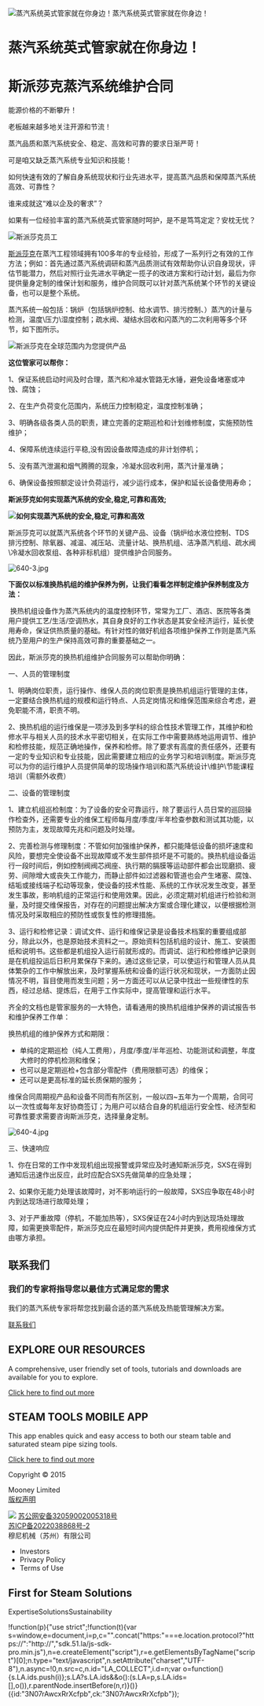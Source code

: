 
![蒸汽系统英式管家就在你身边！](/d/file/p/2015-04-20/fa7e21ea26498c60f21be966388fba47.jpg)蒸汽系统英式管家就在你身边！

# 蒸汽系统英式管家就在你身边！

# 斯派莎克蒸汽系统维护合同

能源价格的不断攀升！

老板越来越多地关注开源和节流！

蒸汽品质和蒸汽系统安全、稳定、高效和可靠的要求日渐严苛！

可是咱又缺乏蒸汽系统专业知识和技能！

如何快速有效的了解自身系统现状和行业先进水平，提高蒸汽品质和保障蒸汽系统高效、可靠性？

谁来成就这“难以企及的奢求”？

如果有一位经验丰富的蒸汽系统英式管家随时呵护，是不是笃笃定定？安枕无忧？

![斯派莎克员工](http://www.spiraxsarco.org/d/file/News/d4d2c49fabfc79f7a3c0eaa0de49a2c4.jpg)

[斯派莎克](http://www.spiraxsarco.org)在蒸汽工程领域拥有100多年的专业经验，形成了一系列行之有效的工作方法；例如：首先通过蒸汽系统调研和蒸汽品质测试有效帮助你认识自身现状，评估节能潜力，然后对照行业先进水平确定一揽子的改进方案和行动计划，最后为你提供量身定制的维保计划和服务，维护合同既可以针对蒸汽系统某个环节的关键设备，也可以是整个系统。

蒸汽系统一般包括：锅炉（包括锅炉控制、给水调节、排污控制、）蒸汽的计量与检测，温度\\压力\\湿度控制；疏水阀、凝结水回收和闪蒸汽的二次利用等多个环节，如下图所示。

![斯派莎克在全球范围内为您提供产品](http://www.spiraxsarco.org/d/file/News/17d9652c3d539a5320420a6820a46a8a.jpg)

**这位管家可以帮你：**

1、保证系统启动时间及时合理，蒸汽和冷凝水管路无水锤，避免设备堵塞或冲蚀、腐蚀；

2、在生产负荷变化范围内，系统压力控制稳定，温度控制准确；

3、明确各级各类人员的职责，建立完善的定期巡检和计划维修制度，实施预防性维护；

4、保障系统连续运行平稳,没有因设备故障造成的非计划停机；

5、没有蒸汽泄漏和烟气腾腾的现象，冷凝水回收利用，蒸汽计量准确；

6、确保设备按照额定设计负荷运行，减少运行成本，保护和延长设备使用寿命；

**斯派莎克如何实现蒸汽系统的安全,稳定,可靠和高效;**

**![如何实现蒸汽系统的安全,稳定,可靠和高效](http://www.spiraxsarco.org/d/file/News/39f43858bc5d6575985ed88dfc974c17.jpg)**

斯派莎克可以就蒸汽系统各个环节的关键产品、设备（锅炉给水液位控制、TDS排污控制、除氧器、减温、减压站、流量计站、换热机组、洁净蒸汽机组、疏水阀\\冷凝水回收泵组、各种非标机组）提供维护合同服务。

![640-3.jpg](http://www.spiraxsarco.org/d/file/News/387b032987788098136fb23fa31c2b6a.jpg)

**下面仅以标准换热机组的维护保养为例，让我们看看怎样制定维护保养制度及方法：**

 换热机组设备作为蒸汽系统内的温度控制环节，常常为工厂、酒店、医院等各类用户提供工艺/生活/空调热水，其自身良好的工作状态是其安全经济运行，延长使用寿命，保证供热质量的基础。有针对性的做好机组各项维护保养工作则是蒸汽系统乃至用户的生产保持高效可靠的重要基础之一。

因此，斯派莎克的换热机组维护合同服务可以帮助你明确：

一、人员的管理制度

1、明确岗位职责，运行操作、维保人员的岗位职责是换热机组运行管理的主体，一定要结合换热机组的规模和运行特点、人员定岗情况和维保范围来综合考虑，避免职能不清，职责不明。

2、换热机组的运行维保是一项涉及到多学科的综合性技术管理工作，其维护和检修水平与相关人员的技术水平密切相关，在实际工作中需要熟练地运用调节、维护和检修技能，规范正确地操作，保养和检修。除了要求有高度的责任感外，还要有一定的专业知识和专业技能，因此需要建立相应的业务学习和培训制度。斯派莎克可以为你的运行维护人员提供简单的现场操作培训和蒸汽系统设计\\维护\\节能课程培训（需额外收费）

二、设备的管理制度

1、建立机组巡检制度：为了设备的安全可靠运行，除了要运行人员日常的巡回操作检查外，还需要专业的维保工程师每月度/季度/半年检查参数和测试其功能，以预防为主，发现故障先兆和问题及时处理。

2、完善检测与修理制度：不管如何加强维护保养，都只能降低设备的损坏速度和风险，要想完全使设备不出现故障或不发生部件损坏是不可能的。换热机组设备运行一段时间后，例如控制阀阀芯阀座、执行期的膈膜等运动部件都会出现磨损、疲劳、间隙增大或丧失工作能力，而静止部件如过滤器和管道也会产生堵塞、腐蚀、结垢或接线端子松动等现象，使设备的技术性能、系统的工作状况发生改变，甚至发生事故，影响机组的正常运行和使用效果。因此，必须定期对机组进行检验和测量，及时提交维保报告，对存在的问题提出解决方案或合理化建议，以便根据检测情况及时采取相应的预防性或恢复性的修理措施。

3、运行和检修记录：调试文件、运行和维保记录是设备技术档案的重要组成部分，除此以外，也是原始技术资料之一。原始资料包括机组的设计、施工、安装图纸和说明书。这些都是机组投入运行前就形成的。而调试、运行和检修维护记录则是在机组投运后日积月累保存下来的。通过这些记录，可以使运行和管理人员从具体繁杂的工作中解放出来，及时掌握系统和设备的运行状况和现状，一方面防止因情况不明，盲目使用而发生问题；另一方面还可以从记录中找出一些规律性的东西，经过总结、提炼后，在用于工作实际中，提高管理和运行水平。

齐全的文档也是管家服务的一大特色，请看通用的换热机组维护保养的调试报告书和维护保养工作单：

换热机组的维护保养方式和期限：

-   单纯的定期巡检（纯人工费用），月度/季度/半年巡检、功能测试和调整，年度大修时的停机检测和维保；
-   也可以是定期巡检+包含部分零配件（费用限额可选）的维保；
-   还可以是更高标准的延长质保期的服务；

维保合同周期视产品和设备不同而有所区别，一般以四~五年为一个周期，合同可以一次性或每年友好协商签订；为用户可以结合自身的机组运行安全性、经济型和可靠性要求需要咨询斯派莎克，选择量身定制。

![640-4.jpg](http://www.spiraxsarco.org/d/file/News/de7bc48238b8d7c3f93e0b8bf3b8bf8d.jpg)

三、快速响应

1、你在日常的工作中发现机组出现报警或异常应及时通知斯派莎克，SXS在得到通知后迅速作出反应，此时应配合SXS先做简单的应急处理；

2、如果你无能力处理该故障时，对不影响运行的一般故障，SXS应争取在48小时内到达现场进行故障处理；

3、对于严重故障（停机，不能加热等），SXS保证在24小时内到达现场处理故障，如需更换零配件，斯派莎克应在最短时间内提供配件并更换，费用视维保方式由哪方承担。

## 联系我们

### 我们的专家将指导您以最佳方式满足您的需求

我们的蒸汽系统专家将帮您找到最合适的蒸汽系统及热能管理解决方案。

[联系我们](/Contact/)

## EXPLORE OUR RESOURCES

A comprehensive, user friendly set of tools, tutorials and downloads are available for you to explore.

[Click here to find out more](#)

## STEAM TOOLS MOBILE APP

This app enables quick and easy access to both our steam table and saturated steam pipe sizing tools.

[Click here to find out more](#)

  

Copyright © 2015

Mooney Limited  
[版权声明](/banquan.html)

![](/skin/beian-mps.png) [苏公网安备32059002005318号](https://beian.mps.gov.cn/#/query/webSearch?code=32059002005318)  
[苏ICP备2022038868号-2](https://beian.miit.gov.cn)  
穆尼机械（苏州）有限公司

-   Investors
-   Privacy Policy
-   Terms of Use

## First for Steam Solutions

ExpertiseSolutionsSustainability

!function(p){"use strict";!function(t){var s=window,e=document,i=p,c="".concat("https:"===e.location.protocol?"https://":"http://","sdk.51.la/js-sdk-pro.min.js"),n=e.createElement("script"),r=e.getElementsByTagName("script")\[0\];n.type="text/javascript",n.setAttribute("charset","UTF-8"),n.async=!0,n.src=c,n.id="LA\_COLLECT",i.d=n;var o=function(){s.LA.ids.push(i)};s.LA?s.LA.ids&&o():(s.LA=p,s.LA.ids=\[\],o()),r.parentNode.insertBefore(n,r)}()}({id:"3N07rAwcxRrXcfpb",ck:"3N07rAwcxRrXcfpb"});